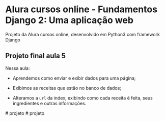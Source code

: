 # Alura cursos online - Fundamentos Django 2: Uma aplicação web

Projeto da Alura cursos online, desenvolvido em Python3 com framework Django

## Projeto final aula 5

Nessa aula:

- Aprendemos como enviar e exibir dados para uma página;

- Exibimos as receitas que estão no banco de dados;

- Alteramos a `url` da index, exibindo como cada receita é feita, seus ingredientes e outras informações.


#   p r o j e t o  
 #   p r o j e t o  
 